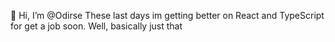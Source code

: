👋 Hi, I’m @Odirse
These last days im getting better on React and TypeScript for get a job soon. 
Well, basically just that

<!---
Odirse/Odirse is a ✨ special ✨ repository because its `README.md` (this file) appears on your GitHub profile.
You can click the Preview link to take a look at your changes.
--->
